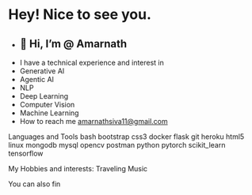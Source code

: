  # Hey! Nice to see you.

- ## 👋 Hi, I’m @ Amarnath
- I have a technical experience and interest in
- Generative AI
- Agentic AI
- NLP
- Deep Learning
- Computer Vision
- Machine Learning
- How to reach me amarnathsiva11@gmail.com

Languages and Tools
bash bootstrap css3 docker flask git heroku html5 linux mongodb mysql opencv postman python pytorch scikit_learn tensorflow

My Hobbies and interests:
Traveling
Music

You can also fin
<!---
amarnath2706/amarnath2706 is a ✨ special ✨ repository because its `README.md` (this file) appears on your GitHub profile.
You can click the Preview link to take a look at your changes.
--->
